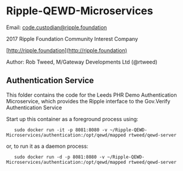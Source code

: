 # Ripple-QEWD-Microservices

Email: <code.custodian@ripple.foundation>

2017 Ripple Foundation Community Interest Company 

[http://ripple.foundation](http://ripple.foundation)

Author: Rob Tweed, M/Gateway Developments Ltd (@rtweed)

## Authentication Service

This folder contains the code for the Leeds PHR Demo Authentication Microservice, which provides the Ripple interface to the Gov.Verify Authentication Service

Start up this container as a foreground process using:

       sudo docker run -it -p 8081:8080 -v ~/Ripple-QEWD-Microservices/authentication:/opt/qewd/mapped rtweed/qewd-server

or, to run it as a daemon process:

       sudo docker run -d -p 8081:8080 -v ~/Ripple-QEWD-Microservices/authentication:/opt/qewd/mapped rtweed/qewd-server
